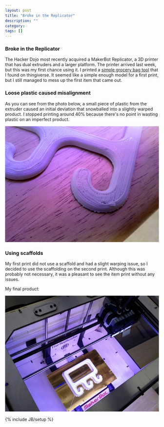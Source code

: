 ```yaml
---
layout: post
title: "Broke in the Replicator"
description: ""
category:
tags: []
---
```


### Broke in the Replicator

The Hacker Dojo most recently acquired a MakerBot Replicator, a 3D
printer that has dual extruders and a larger platform.  The printer
arrived last week, but this was my first chance using it.  I printed a
[simple grocery bag tool]() that I found on thingiverse.  It seemed like
a simple enough model for a first print, but I still managed to mess up
the first item that came out.

### Loose plastic caused misalignment

As you can see from the photo below, a small piece of plastic from the
extruder caused an initial deviation that snowballed into a slightly
warped product.  I stopped printing around 40% because there's no point
in wasting plastic on an imperfect product.

<img src="/images/replicator1.jpg" style="display:inline-block">

&#x20;

### Using scaffolds

My first print did not use a scaffold and had a slight warping issue, so
I decided to use the scaffolding on the second print.  Although this was
probably not necessary, it was a pleasant to see the item print without
any issues.

My final product:

<img src="/images/replicator2.jpg" style="display:inline-block">

&#x20;

{% include JB/setup %}
